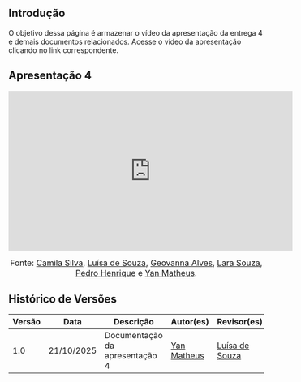## Introdução

O objetivo dessa página é armazenar o vídeo da apresentação da entrega 4 e demais documentos relacionados. Acesse o vídeo da apresentação clicando no link correspondente.

## Apresentação 4

<iframe width="560" height="315" src="https://www.youtube.com/embed/8bg0IVDFjew?si=-36jSAYAX4EeHLA-" title="YouTube video player" frameborder="0" allow="accelerometer; autoplay; clipboard-write; encrypted-media; gyroscope; picture-in-picture; web-share" referrerpolicy="strict-origin-when-cross-origin" allowfullscreen></iframe> 

<font size="3"><p style="text-align: center">Fonte: [Camila Silva](https://github.com/CamilaSilvaC), [Luísa de Souza](https://github.com/luisa12ll), [Geovanna Alves](https://github.com/GeovannaUmbelino), [Lara Souza](https://github.com/mel14-hub), [Pedro Henrique](https://github.com/pedrohpsantos) e [Yan Matheus](https://github.com/Yanmatheus0812).</p></font>

## Histórico de Versões

| Versão | Data       | Descrição                    | Autor(es)                          | Revisor(es)                          |
|--------|------------|------------------------------|-----------------------------------|-------------------------------------|
| 1.0    | 21/10/2025 | Documentação da apresentação 4   | [Yan Matheus](https://github.com/Yanmatheus0812) | [Luísa de Souza](https://github.com/luisa12ll) |

